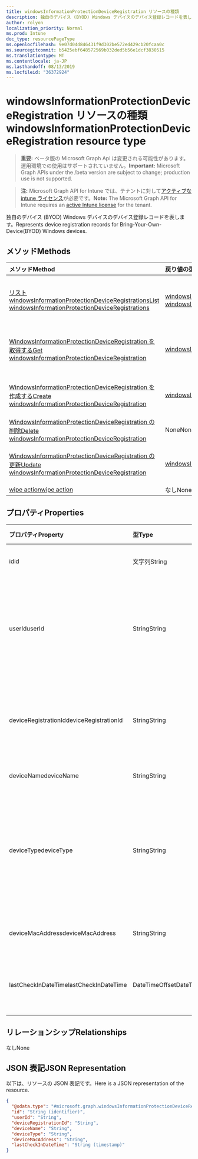 ```yaml
---
title: windowsInformationProtectionDeviceRegistration リソースの種類
description: 独自のデバイス (BYOD) Windows デバイスのデバイス登録レコードを表します。
author: rolyon
localization_priority: Normal
ms.prod: Intune
doc_type: resourcePageType
ms.openlocfilehash: 9e07d04d846431f9d302be572ed429cb20fcaa0c
ms.sourcegitcommit: b5425ebf648572569b032ded5b56e1dcf3830515
ms.translationtype: MT
ms.contentlocale: ja-JP
ms.lasthandoff: 08/13/2019
ms.locfileid: "36372924"
---
```

# <a name="windowsinformationprotectiondeviceregistration-resource-type"></a><span data-ttu-id="34eb7-103">windowsInformationProtectionDeviceRegistration リソースの種類</span><span class="sxs-lookup"><span data-stu-id="34eb7-103">windowsInformationProtectionDeviceRegistration resource type</span></span>

> <span data-ttu-id="34eb7-104">**重要:** ベータ版の Microsoft Graph Api は変更される可能性があります。運用環境での使用はサポートされていません。</span><span class="sxs-lookup"><span data-stu-id="34eb7-104">**Important:** Microsoft Graph APIs under the /beta version are subject to change; production use is not supported.</span></span>

> <span data-ttu-id="34eb7-105">**注:** Microsoft Graph API for Intune では、テナントに対して[アクティブな intune ライセンス](https://go.microsoft.com/fwlink/?linkid=839381)が必要です。</span><span class="sxs-lookup"><span data-stu-id="34eb7-105">**Note:** The Microsoft Graph API for Intune requires an [active Intune license](https://go.microsoft.com/fwlink/?linkid=839381) for the tenant.</span></span>

<span data-ttu-id="34eb7-106">独自のデバイス (BYOD) Windows デバイスのデバイス登録レコードを表します。</span><span class="sxs-lookup"><span data-stu-id="34eb7-106">Represents device registration records for Bring-Your-Own-Device(BYOD) Windows devices.</span></span>

## <a name="methods"></a><span data-ttu-id="34eb7-107">メソッド</span><span class="sxs-lookup"><span data-stu-id="34eb7-107">Methods</span></span>
|<span data-ttu-id="34eb7-108">メソッド</span><span class="sxs-lookup"><span data-stu-id="34eb7-108">Method</span></span>|<span data-ttu-id="34eb7-109">戻り値の型</span><span class="sxs-lookup"><span data-stu-id="34eb7-109">Return Type</span></span>|<span data-ttu-id="34eb7-110">説明</span><span class="sxs-lookup"><span data-stu-id="34eb7-110">Description</span></span>|
|:---|:---|:---|
|[<span data-ttu-id="34eb7-111">リスト windowsInformationProtectionDeviceRegistrations</span><span class="sxs-lookup"><span data-stu-id="34eb7-111">List windowsInformationProtectionDeviceRegistrations</span></span>](../api/intune-mam-windowsinformationprotectiondeviceregistration-list.md)|<span data-ttu-id="34eb7-112">[windowsInformationProtectionDeviceRegistration](../resources/intune-mam-windowsinformationprotectiondeviceregistration.md)コレクション</span><span class="sxs-lookup"><span data-stu-id="34eb7-112">[windowsInformationProtectionDeviceRegistration](../resources/intune-mam-windowsinformationprotectiondeviceregistration.md) collection</span></span>|<span data-ttu-id="34eb7-113">[WindowsInformationProtectionDeviceRegistration](../resources/intune-mam-windowsinformationprotectiondeviceregistration.md)オブジェクトのプロパティとリレーションシップをリストします。</span><span class="sxs-lookup"><span data-stu-id="34eb7-113">List properties and relationships of the [windowsInformationProtectionDeviceRegistration](../resources/intune-mam-windowsinformationprotectiondeviceregistration.md) objects.</span></span>|
|[<span data-ttu-id="34eb7-114">WindowsInformationProtectionDeviceRegistration を取得する</span><span class="sxs-lookup"><span data-stu-id="34eb7-114">Get windowsInformationProtectionDeviceRegistration</span></span>](../api/intune-mam-windowsinformationprotectiondeviceregistration-get.md)|[<span data-ttu-id="34eb7-115">windowsInformationProtectionDeviceRegistration</span><span class="sxs-lookup"><span data-stu-id="34eb7-115">windowsInformationProtectionDeviceRegistration</span></span>](../resources/intune-mam-windowsinformationprotectiondeviceregistration.md)|<span data-ttu-id="34eb7-116">[WindowsInformationProtectionDeviceRegistration](../resources/intune-mam-windowsinformationprotectiondeviceregistration.md)オブジェクトのプロパティとリレーションシップを読み取ります。</span><span class="sxs-lookup"><span data-stu-id="34eb7-116">Read properties and relationships of the [windowsInformationProtectionDeviceRegistration](../resources/intune-mam-windowsinformationprotectiondeviceregistration.md) object.</span></span>|
|[<span data-ttu-id="34eb7-117">WindowsInformationProtectionDeviceRegistration を作成する</span><span class="sxs-lookup"><span data-stu-id="34eb7-117">Create windowsInformationProtectionDeviceRegistration</span></span>](../api/intune-mam-windowsinformationprotectiondeviceregistration-create.md)|[<span data-ttu-id="34eb7-118">windowsInformationProtectionDeviceRegistration</span><span class="sxs-lookup"><span data-stu-id="34eb7-118">windowsInformationProtectionDeviceRegistration</span></span>](../resources/intune-mam-windowsinformationprotectiondeviceregistration.md)|<span data-ttu-id="34eb7-119">新しい[windowsInformationProtectionDeviceRegistration](../resources/intune-mam-windowsinformationprotectiondeviceregistration.md)オブジェクトを作成します。</span><span class="sxs-lookup"><span data-stu-id="34eb7-119">Create a new [windowsInformationProtectionDeviceRegistration](../resources/intune-mam-windowsinformationprotectiondeviceregistration.md) object.</span></span>|
|[<span data-ttu-id="34eb7-120">WindowsInformationProtectionDeviceRegistration の削除</span><span class="sxs-lookup"><span data-stu-id="34eb7-120">Delete windowsInformationProtectionDeviceRegistration</span></span>](../api/intune-mam-windowsinformationprotectiondeviceregistration-delete.md)|<span data-ttu-id="34eb7-121">None</span><span class="sxs-lookup"><span data-stu-id="34eb7-121">None</span></span>|<span data-ttu-id="34eb7-122">[WindowsInformationProtectionDeviceRegistration](../resources/intune-mam-windowsinformationprotectiondeviceregistration.md)を削除します。</span><span class="sxs-lookup"><span data-stu-id="34eb7-122">Deletes a [windowsInformationProtectionDeviceRegistration](../resources/intune-mam-windowsinformationprotectiondeviceregistration.md).</span></span>|
|[<span data-ttu-id="34eb7-123">WindowsInformationProtectionDeviceRegistration の更新</span><span class="sxs-lookup"><span data-stu-id="34eb7-123">Update windowsInformationProtectionDeviceRegistration</span></span>](../api/intune-mam-windowsinformationprotectiondeviceregistration-update.md)|[<span data-ttu-id="34eb7-124">windowsInformationProtectionDeviceRegistration</span><span class="sxs-lookup"><span data-stu-id="34eb7-124">windowsInformationProtectionDeviceRegistration</span></span>](../resources/intune-mam-windowsinformationprotectiondeviceregistration.md)|<span data-ttu-id="34eb7-125">[WindowsInformationProtectionDeviceRegistration](../resources/intune-mam-windowsinformationprotectiondeviceregistration.md)オブジェクトのプロパティを更新します。</span><span class="sxs-lookup"><span data-stu-id="34eb7-125">Update the properties of a [windowsInformationProtectionDeviceRegistration](../resources/intune-mam-windowsinformationprotectiondeviceregistration.md) object.</span></span>|
|[<span data-ttu-id="34eb7-126">wipe action</span><span class="sxs-lookup"><span data-stu-id="34eb7-126">wipe action</span></span>](../api/intune-mam-windowsinformationprotectiondeviceregistration-wipe.md)|<span data-ttu-id="34eb7-127">なし</span><span class="sxs-lookup"><span data-stu-id="34eb7-127">None</span></span>|<span data-ttu-id="34eb7-128">まだ文書化されていません</span><span class="sxs-lookup"><span data-stu-id="34eb7-128">Not yet documented</span></span>|

## <a name="properties"></a><span data-ttu-id="34eb7-129">プロパティ</span><span class="sxs-lookup"><span data-stu-id="34eb7-129">Properties</span></span>
|<span data-ttu-id="34eb7-130">プロパティ</span><span class="sxs-lookup"><span data-stu-id="34eb7-130">Property</span></span>|<span data-ttu-id="34eb7-131">型</span><span class="sxs-lookup"><span data-stu-id="34eb7-131">Type</span></span>|<span data-ttu-id="34eb7-132">説明</span><span class="sxs-lookup"><span data-stu-id="34eb7-132">Description</span></span>|
|:---|:---|:---|
|<span data-ttu-id="34eb7-133">id</span><span class="sxs-lookup"><span data-stu-id="34eb7-133">id</span></span>|<span data-ttu-id="34eb7-134">文字列</span><span class="sxs-lookup"><span data-stu-id="34eb7-134">String</span></span>|<span data-ttu-id="34eb7-135">エンティティのキー。</span><span class="sxs-lookup"><span data-stu-id="34eb7-135">Key of the entity.</span></span>|
|<span data-ttu-id="34eb7-136">userId</span><span class="sxs-lookup"><span data-stu-id="34eb7-136">userId</span></span>|<span data-ttu-id="34eb7-137">String</span><span class="sxs-lookup"><span data-stu-id="34eb7-137">String</span></span>|<span data-ttu-id="34eb7-138">このデバイス登録レコードに関連付けられている UserId。</span><span class="sxs-lookup"><span data-stu-id="34eb7-138">UserId associated with this device registration record.</span></span>|
|<span data-ttu-id="34eb7-139">deviceRegistrationId</span><span class="sxs-lookup"><span data-stu-id="34eb7-139">deviceRegistrationId</span></span>|<span data-ttu-id="34eb7-140">String</span><span class="sxs-lookup"><span data-stu-id="34eb7-140">String</span></span>|<span data-ttu-id="34eb7-141">このデバイス登録レコードのデバイス識別子。</span><span class="sxs-lookup"><span data-stu-id="34eb7-141">Device identifier for this device registration record.</span></span>|
|<span data-ttu-id="34eb7-142">deviceName</span><span class="sxs-lookup"><span data-stu-id="34eb7-142">deviceName</span></span>|<span data-ttu-id="34eb7-143">String</span><span class="sxs-lookup"><span data-stu-id="34eb7-143">String</span></span>|<span data-ttu-id="34eb7-144">デバイス名。</span><span class="sxs-lookup"><span data-stu-id="34eb7-144">Device name.</span></span>|
|<span data-ttu-id="34eb7-145">deviceType</span><span class="sxs-lookup"><span data-stu-id="34eb7-145">deviceType</span></span>|<span data-ttu-id="34eb7-146">String</span><span class="sxs-lookup"><span data-stu-id="34eb7-146">String</span></span>|<span data-ttu-id="34eb7-147">デバイスの種類。たとえば、Windows ラップトップ VS Windows phone。</span><span class="sxs-lookup"><span data-stu-id="34eb7-147">Device type, for example, Windows laptop VS Windows phone.</span></span>|
|<span data-ttu-id="34eb7-148">deviceMacAddress</span><span class="sxs-lookup"><span data-stu-id="34eb7-148">deviceMacAddress</span></span>|<span data-ttu-id="34eb7-149">String</span><span class="sxs-lookup"><span data-stu-id="34eb7-149">String</span></span>|<span data-ttu-id="34eb7-150">デバイスの Mac アドレス。</span><span class="sxs-lookup"><span data-stu-id="34eb7-150">Device Mac address.</span></span>|
|<span data-ttu-id="34eb7-151">lastCheckInDateTime</span><span class="sxs-lookup"><span data-stu-id="34eb7-151">lastCheckInDateTime</span></span>|<span data-ttu-id="34eb7-152">DateTimeOffset</span><span class="sxs-lookup"><span data-stu-id="34eb7-152">DateTimeOffset</span></span>|<span data-ttu-id="34eb7-153">デバイスの最終チェックイン時刻。</span><span class="sxs-lookup"><span data-stu-id="34eb7-153">Last checkin time of the device.</span></span>|

## <a name="relationships"></a><span data-ttu-id="34eb7-154">リレーションシップ</span><span class="sxs-lookup"><span data-stu-id="34eb7-154">Relationships</span></span>
<span data-ttu-id="34eb7-155">なし</span><span class="sxs-lookup"><span data-stu-id="34eb7-155">None</span></span>

## <a name="json-representation"></a><span data-ttu-id="34eb7-156">JSON 表記</span><span class="sxs-lookup"><span data-stu-id="34eb7-156">JSON Representation</span></span>
<span data-ttu-id="34eb7-157">以下は、リソースの JSON 表記です。</span><span class="sxs-lookup"><span data-stu-id="34eb7-157">Here is a JSON representation of the resource.</span></span>
<!-- {
  "blockType": "resource",
  "keyProperty": "id",
  "@odata.type": "microsoft.graph.windowsInformationProtectionDeviceRegistration"
}
-->
``` json
{
  "@odata.type": "#microsoft.graph.windowsInformationProtectionDeviceRegistration",
  "id": "String (identifier)",
  "userId": "String",
  "deviceRegistrationId": "String",
  "deviceName": "String",
  "deviceType": "String",
  "deviceMacAddress": "String",
  "lastCheckInDateTime": "String (timestamp)"
}
```



